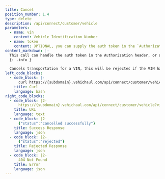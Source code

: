 ```yaml
---
title: Cancel
position_number: 1.4
type: delete
description: /api/connect/customer/vehicle
parameters:
  - name: vin
    content: Vehicle Identification Number
  - name: token
    content: OPTIONAL, you can supply the auth token in the `Authorization` header, or as a url param
content_markdown: |-
  This call can handle the auth token in the Authorization header, or as a url param.
  {: .info }

  Cancels transportation for a VIN, this will be rejected if the VIN has already been picked up.
left_code_blocks:
  - code_block: |-
      curl https://{subdomain}.vehichaul.com/api/connect/customer/vehicle?vin=12345678901234567
    title: Curl
    language: bash
right_code_blocks:
  - code_block: |2-
      https://{subdomain}.vehichaul.com/api/connect/customer/vehicle?vin=12345678901234567
    title: URL
    language: text
  - code_block: |2-
      {"status":"cancelled successfully"}
    title: Success Response
    language: json
  - code_block: |2-
      {"status":"rejected"}
    title: Rejected Response
    language: json
  - code_block: |2-
      404 Not Found
    title: Error
    language: json
---
```

